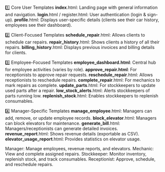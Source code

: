 

1️⃣ Core User Templates
**index**.html: Landing page with general information and navigation.
**login**.html / register.html: User authentication (login & sign-up).
**profile**.html: Displays user-specific details (clients see their car history, employees see their dashboard).

2️⃣ Client-Focused Templates
**schedule_repair**.html: Allows clients to schedule car repairs.
**repair_history**.html: Shows clients a history of all their repairs.
**billing_history**.html: Displays previous invoices and billing details for clients.

3️⃣ Employee-Focused Templates
**employee_dashboard.html**: Central hub for employee activities (varies by role).
**approve_repair.html**: For receptionists to approve repair requests.
**reschedule_repair**.html: Allows receptionists to reschedule repairs.
**complete_repair**.html: For mechanics to mark repairs as complete.
**update_parts**.html: For stockkeepers to update used parts after a repair.
**low_stock_alerts**.html: Alerts stockkeepers of parts running low.
**replenish_stock**.html: Enables stockkeepers to replenish consumables.

4️⃣ Manager-Specific Templates
**manage_employee**.html: Managers can add, remove, or update employee records.
**block_elevator**.html: Managers can block elevators for maintenance.
**generate_bill**.html: Managers/receptionists can generate detailed invoices.
**revenue_report**.html: Shows revenue details (exportable as CSV).
**elevator_usage_report**.html: Provides statistics on elevator usage.


Manager: Manage employees, revenue reports, and elevators.
Mechanic: View and complete assigned repairs.
Stockkeeper: Monitor inventory, replenish stock, and track consumables.
Receptionist: Approve, schedule, and reschedule repairs.